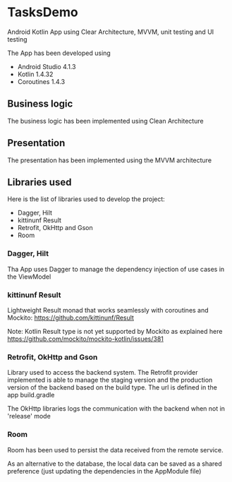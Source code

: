 # TasksDemo
Android Kotlin App using Clear Architecture, MVVM, unit testing and UI testing

The App has been developed using 

- Android Studio 4.1.3 
- Kotlin 1.4.32
- Coroutines 1.4.3

## Business logic
The business logic has been implemented using Clean Architecture

## Presentation
The presentation has been implemented using the MVVM architecture

## Libraries used
Here is the list of libraries used to develop the project:

- Dagger, Hilt
- kittinunf Result
- Retrofit, OkHttp and Gson
- Room

### Dagger, Hilt
Tha App uses Dagger to manage the dependency injection of use cases in the ViewModel

### kittinunf Result
Lightweight Result monad that works seamlessly with coroutines and Mockito: https://github.com/kittinunf/Result

Note: Kotlin Result type is not yet supported by Mockito as explained here https://github.com/mockito/mockito-kotlin/issues/381

### Retrofit, OkHttp and Gson
Library used to access the backend system. The Retrofit provider implemented is able to manage the staging version and the production version of the backend based on the build type. The url is defined in the app build.gradle

The OkHttp libraries logs the communication with the backend when not in 'release' mode

### Room
Room has been used to persist the data received from the remote service.

As an alternative to the database, the local data can be saved as a shared preference (just updating the dependencies in the AppModule file)  